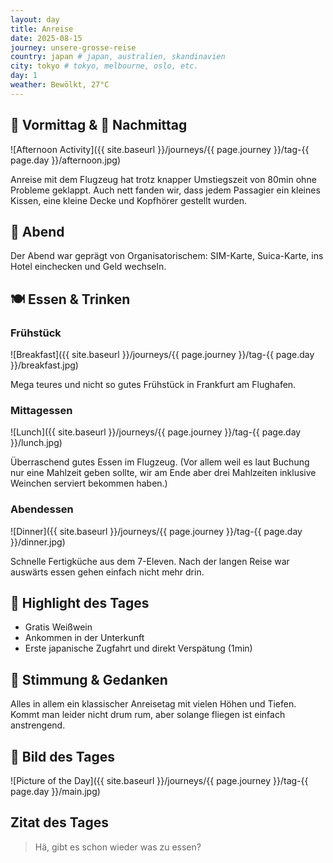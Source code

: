 ```yaml
---
layout: day
title: Anreise
date: 2025-08-15
journey: unsere-grosse-reise
country: japan # japan, australien, skandinavien
city: tokyo # tokyo, melbourne, oslo, etc.
day: 1
weather: Bewölkt, 27°C
---
```


## 🌅 Vormittag & 🌆 Nachmittag

![Afternoon Activity]({{ site.baseurl }}/journeys/{{ page.journey }}/tag-{{ page.day }}/afternoon.jpg)

Anreise mit dem Flugzeug hat trotz knapper Umstiegszeit von 80min ohne Probleme geklappt.
Auch nett fanden wir, dass jedem Passagier ein kleines Kissen, eine kleine Decke und Kopfhörer gestellt wurden.

## 🌙 Abend

Der Abend war geprägt von Organisatorischem: SIM-Karte, Suica-Karte, ins Hotel einchecken und Geld wechseln.

## 🍽️ Essen & Trinken

### Frühstück

![Breakfast]({{ site.baseurl }}/journeys/{{ page.journey }}/tag-{{ page.day }}/breakfast.jpg)

Mega teures und nicht so gutes Frühstück in Frankfurt am Flughafen.

### Mittagessen

![Lunch]({{ site.baseurl }}/journeys/{{ page.journey }}/tag-{{ page.day }}/lunch.jpg)

Überraschend gutes Essen im Flugzeug. (Vor allem weil es laut Buchung nur eine Mahlzeit geben sollte, wir am Ende aber drei Mahlzeiten inklusive Weinchen serviert bekommen haben.)

### Abendessen

![Dinner]({{ site.baseurl }}/journeys/{{ page.journey }}/tag-{{ page.day }}/dinner.jpg)

Schnelle Fertigküche aus dem 7-Eleven.
Nach der langen Reise war auswärts essen gehen einfach nicht mehr drin.

## 🎯 Highlight des Tages

- Gratis Weißwein
- Ankommen in der Unterkunft
- Erste japanische Zugfahrt und direkt Verspätung (1min)

## 💭 Stimmung & Gedanken

Alles in allem ein klassischer Anreisetag mit vielen Höhen und Tiefen.
Kommt man leider nicht drum rum, aber solange fliegen ist einfach anstrengend.

## 📸 Bild des Tages

![Picture of the Day]({{ site.baseurl }}/journeys/{{ page.journey }}/tag-{{ page.day }}/main.jpg)

## Zitat des Tages

> Hä, gibt es schon wieder was zu essen?

